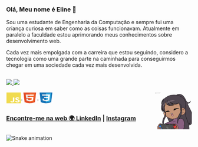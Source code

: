 ### Olá, Meu nome é Eline 👋 

Sou uma estudante de Engenharia da Computação e sempre fui uma criança curiosa em saber como as coisas funcionavam. Atualmente em paralelo a faculdade estou aprimorando meus conhecimentos sobre desenvolvimento web.

Cada vez mais empolgada com a carreira que estou seguindo, considero a tecnologia como uma grande parte na caminhada para conseguirmos chegar em uma sociedade cada vez mais desenvolvida.

##

<a href="https://beacons.ai/elinefarias">
  <img height="180em" src="https://github-readme-stats.vercel.app/api?username=elinefarias&show_icons=true&theme=outrun&include_all_commits=true&count_private=true"/>
  <img height="180em" src="https://github-readme-stats.vercel.app/api/top-langs/?username=elinefarias&layout=compact&langs_count=7&theme=outrun"/>
</div>

<div style="display: inline_block"><br>
  <img align="center" alt="eline-Js" height="30" width="40" src="https://raw.githubusercontent.com/devicons/devicon/master/icons/javascript/javascript-plain.svg">
  <img align="center" alt="eline-HTML" height="30" width="40" src="https://raw.githubusercontent.com/devicons/devicon/master/icons/html5/html5-original.svg">
  <img align="center" alt="eline-CSS" height="30" width="40" src="https://raw.githubusercontent.com/devicons/devicon/master/icons/css3/css3-original.svg">
  <img height="100em" align="right" alt="eline-gif" src="img/gituser.gif">
</div>

##
### Encontre-me na web :earth_africa: <a href="https://www.linkedin.com/in/eline-farias/" target="_blank">LinkedIn</a> |  <a href="https://www.instagram.com/farias_eline/" target="_blank">Instagram</a>
##

![Snake animation](https://github.com/ElineFarias)
<!-- Emojis utilizados https://www.webfx.com/tools/emoji-cheat-sheet/-->

